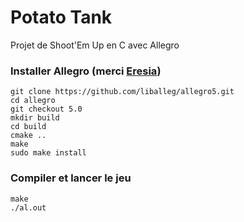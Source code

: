 # Potato Tank
Projet de Shoot'Em Up en C avec Allegro

### Installer Allegro (merci [Eresia](https://www.github.com/Eresia "Github de Eresia"))
```
git clone https://github.com/liballeg/allegro5.git
cd allegro
git checkout 5.0
mkdir build
cd build
cmake ..
make
sudo make install
```

### Compiler et lancer le jeu
```
make
./al.out
```
